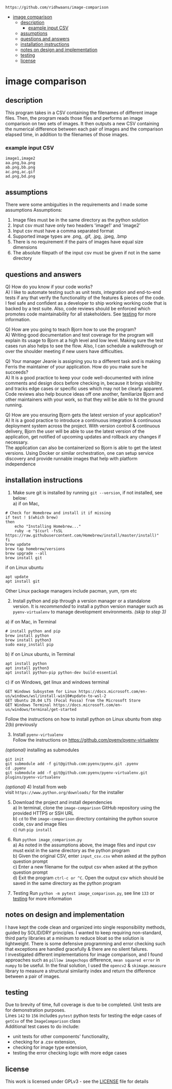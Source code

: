 `https://github.com/ridhwaans/image-comparison`
- [image comparison](#image-comparison)
  * [description](#description)
    + [example input CSV](#example-input-csv)
  * [assumptions](#assumptions)
  * [questions and answers](#questions-and-answers)
  * [installation instructions](#installation-instructions)
  * [notes on design and implementation](#notes-on-design-and-implementation)
  * [testing](#testing)
  * [license](#license)

# image comparison

## description
This program takes in a CSV containing the filenames of different image files. Then, the program reads those files and performs an image comparison on two sets of images. It then outputs a new CSV containing the numerical difference between each pair of images and the comparison elapsed time, in addition to the filenames of those images.

### example input CSV
```
image1,image2
aa.png,ba.png
ab.png,bb.png
ac.png,ac.gif
ad.png,bd.png
```

## assumptions
There were some ambiguities in the requirements and I made some assumptions
Assumptions:
1) Image files must be in the same directory as the python solution
2) Input csv must have only two headers 'image1' and 'image2'
3) Input csv must have a comma separated format
4) Supported image types are .png, .gif, .jpg, .jpeg, .bmp
5) There is no requirement if the pairs of images have equal size dimensions
6) The absolute filepath of the input csv must be given if not in the same directory 

## questions and answers

Q) How do you know if your code works?  
A) I like to automate testing such as unit tests, integration and end-to-end tests if any that verify the functionality of the features & pieces of the code. I feel safe and confident as a developer to ship working working code that is backed by a test suite. Also, code reviews should be enforced which promotes code maintainability for all stakeholders. See [testing](#testing) for more information.  

Q) How are you going to teach Bjorn how to use the program?  
A) Writing good documentation and test coverage for the program will explain its usage to Bjorn at a high level and low level. Making sure the test cases run also helps to see the flow. Also, I can schedule a walkthrough or over the shoulder meeting if new users have difficulties.  

Q) Your manager Jeanie is assigning you to a different task and is making Ferris the maintainer of your application. How do you make sure he succeeds?  
A) It is a good practice to keep your code well-documented with inline comments and design docs before checking in, because it brings visibility and tracks edge cases or specific uses which may not be clearly apparent. Code reviews also help bounce ideas off one another, familiarize Bjorn and other maintainers with your work, so that they will be able to hit the ground running.  

Q) How are you ensuring Bjorn gets the latest version of your application?  
A) It is a good practice to introduce a continuous integration & continuous deployment system across the project. With version control & continuous delivery, Bjorn the user will be able to use the latest version of the application, get notified of upcoming updates and rollback any changes if necessary.  
The application can also be containerized so Bjorn is able to get the latest versions. Using Docker or similar orchestration, one can setup service discovery and provide runnable images that help with platform independence  

## installation instructions

1) Make sure git is installed by running `git --version`, if not installed, see below:  
a) if on Mac,
```
# Check for Homebrew and install it if missing
if test ! $(which brew)
then
	echo "Installing Homebrew..."
	ruby -e "$(curl -fsSL https://raw.githubusercontent.com/Homebrew/install/master/install)"
fi
brew update
brew tap homebrew/versions
brew upgrade --all
brew install git
```
if on Linux ubuntu
```
apt update
apt install git
```
Other Linux package managers include pacman, yum, rpm etc  

2) Install python and pip through a version manager or a standalone version. It is *recommended* to install a python version manager such as `pyenv-virtualenv` to manage development environments. *(skip to step 3)*  

a) if on Mac, in Terminal
```
# install python and pip
brew install python
brew install python3
sudo easy_install pip
```
b) if on Linux ubuntu, in Terminal
```
apt install python
apt install python3
apt install python-pip python-dev build-essential
```
c) if on Windows, get linux and windows terminal
```
GET Windows Subsystem for Linux https://docs.microsoft.com/en-us/windows/wsl/install-win10#update-to-wsl-2
GET Ubuntu 20.04 LTS (Focal Fossa) from the Microsoft Store
GET Windows Terminal https://docs.microsoft.com/en-us/windows/terminal/get-started
```
Follow the instructions on how to install python on Linux ubuntu from step 2(b) previously  

3) Install `pyenv-virtualenv`  
Follow the instructions on https://github.com/pyenv/pyenv-virtualenv  

*(optional)* installing as submodules
```
git init
git submodule add -f git@github.com:pyenv/pyenv.git .pyenv
cd .pyenv
git submodule add -f git@github.com:pyenv/pyenv-virtualenv.git plugins/pyenv-virtualenv
```

*(optional)* 4) Install from web  
visit `https://www.python.org/downloads/` for the installer  

5) Download the project and install dependencies  
a) In terminal, clone the `image-comparison` GitHub repository using the provided HTTPS or SSH URL  
b) `cd` to the `image-comparison` directory containing the python source code, csv and image files  
c) run `pip install`  

6) Run `python image_comparison.py`  
a) As noted in the assumptions above, the image files and input csv must exist in the same directory as the python program  
b) Given the original CSV, enter `input_csv.csv` when asked at the python question prompt  
c) Enter a new filename for the output csv when asked at the python question prompt  
d) Exit the program `ctrl-c or ^C`. Open the output csv which should be saved in the same directory as the python program

7) Testing
Run `python -m pytest image_comparison.py`, see line `133` or [testing](#testing) for more information  

## notes on design and implementation  
I have kept the code clean and organized into single responsibility methods, guided by SOLID/DRY principles. 
I wanted to keep requiring non-standard, third party libraries at a mininum to reduce bloat so the solution is lightweight. There is some defensive programming and error checking such that exceptions are handled gracefully & there are no silent failures.  
I investigated different implementations for image comparison, and I found approaches such as `pillow imagechops` difference, `mean squared error` in `numpy` to be useful. In the final solution, I used the `opencv2` & `skimage.measure` library to measure a structural similarity index and return the difference between a pair of images.  

## testing  
Due to brevity of time, full coverage is due to be completed. Unit tests are for demonstration purposes.  
Lines `142` to `156` includes `pytest` python tests for testing the edge cases of `getCsv` of the `ImageComparison` class  
Additional test cases to do include:  
- unit tests for other components' functionality,  
- checking for a .csv extension,  
- checking for image type extension,  
- testing the error checking logic with more edge cases  

## license
This work is licensed under GPLv3 - see the [LICENSE](LICENSE) file for details
